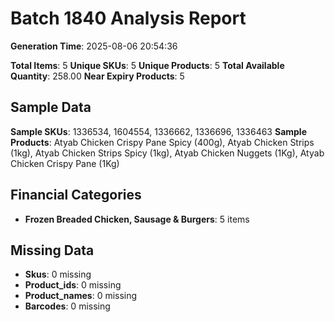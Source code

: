 # Batch 1840 Analysis Report

**Generation Time**: 2025-08-06 20:54:36

**Total Items**: 5
**Unique SKUs**: 5
**Unique Products**: 5
**Total Available Quantity**: 258.00
**Near Expiry Products**: 5

## Sample Data
**Sample SKUs**: 1336534, 1604554, 1336662, 1336696, 1336463
**Sample Products**: Atyab Chicken Crispy Pane Spicy (400g), Atyab Chicken Strips (1kg), Atyab Chicken Strips Spicy (1kg), Atyab Chicken Nuggets (1Kg), Atyab Chicken Crispy Pane (1Kg)

## Financial Categories
- **Frozen Breaded Chicken, Sausage & Burgers**: 5 items

## Missing Data
- **Skus**: 0 missing
- **Product_ids**: 0 missing
- **Product_names**: 0 missing
- **Barcodes**: 0 missing
